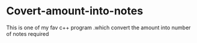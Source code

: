 # Covert-amount-into-notes
This is one of my fav c++ program .which convert the amount into number of notes required

